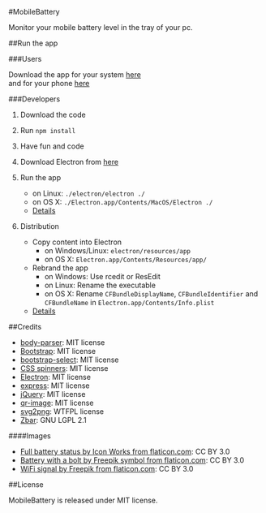 #MobileBattery

Monitor your mobile battery level in the tray of your pc.

##Run the app

###Users

Download the app for your system [here](https://github.com/Andr3as/MobileBattery/releases)   
and for your phone [here](https://play.google.com/store/apps/details?id=de.andrano.mobilebattery)

###Developers

1. Download the code
2. Run `npm install`
3. Have fun and code
4. Download Electron from [here](https://github.com/atom/electron/releases)
5. Run the app
	- on Linux: `./electron/electron ./`
	- on OS X:  `./Electron.app/Contents/MacOS/Electron ./`
	- [Details](https://github.com/atom/electron/blob/master/docs/tutorial/quick-start.md#run-your-app)

6. Distribution
	- Copy content into Electron
		- on Windows/Linux: `electron/resources/app`
		- on OS X: `Electron.app/Contents/Resources/app/`
	- Rebrand the app
		- on Windows: Use rcedit or ResEdit
		- on Linux: Rename the executable
		- on OS X: Rename `CFBundleDisplayName`, `CFBundleIdentifier` and `CFBundleName` in `Electron.app/Contents/Info.plist`
	- [Details](https://github.com/atom/electron/blob/master/docs/tutorial/application-distribution.md)


##Credits

- [body-parser](https://github.com/expressjs/body-parser): MIT license
- [Bootstrap](http://getbootstrap.com): MIT license
- [bootstrap-select](https://github.com/silviomoreto/bootstrap-select): MIT license
- [CSS spinners](http://codepen.io/zessx/pen/RNPKKK): MIT license
- [Electron](https://github.com/atom/electron): MIT license
- [express](https://github.com/strongloop/express): MIT license
- [jQuery](http://jquery.com): MIT license
- [qr-image](https://github.com/alexeyten/qr-image): MIT license
- [svg2png](https://github.com/domenic/svg2png): WTFPL license
- [Zbar](http://zbar.sourceforge.net): GNU LGPL 2.1

####Images

- [Full battery status by Icon Works from flaticon.com](http://www.flaticon.com/free-icon/full-battery-status_63332): CC BY 3.0
- [Battery with a bolt by Freepik symbol from flaticon.com](http://www.flaticon.com/free-icon/battery-with-a-bolt-symbol_46518): CC BY 3.0
- [WiFi signal by Freepik from flaticon.com](http://www.flaticon.com/free-icon/wifi-signal_61692): CC BY 3.0

##License

MobileBattery is released under MIT license. 